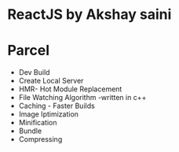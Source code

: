 # ReactJS by Akshay saini

# Parcel

- Dev Build
- Create Local Server
- HMR- Hot Module Replacement
- File Watching Algorithm -written in c++
- Caching - Faster Builds
- Image Iptimization
- Minification
- Bundle
- Compressing
